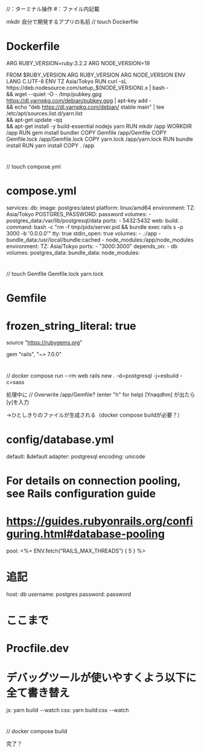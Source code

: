 //：ターミナル操作
#：ファイル内記載

mkdir 自分で開発するアプリの名前
// touch Dockerfile


# Dockerfile
ARG RUBY_VERSION=ruby:3.2.2
ARG NODE_VERSION=19

FROM $RUBY_VERSION
ARG RUBY_VERSION
ARG NODE_VERSION
ENV LANG C.UTF-8
ENV TZ Asia/Tokyo
RUN curl -sL https://deb.nodesource.com/setup_${NODE_VERSION}.x | bash - \
&& wget --quiet -O - /tmp/pubkey.gpg https://dl.yarnpkg.com/debian/pubkey.gpg | apt-key add - \
&& echo "deb https://dl.yarnpkg.com/debian/ stable main" | tee /etc/apt/sources.list.d/yarn.list \
&& apt-get update -qq \
&& apt-get install -y build-essential nodejs yarn
RUN mkdir /app
WORKDIR /app
RUN gem install bundler
COPY Gemfile /app/Gemfile
COPY Gemfile.lock /app/Gemfile.lock
COPY yarn.lock /app/yarn.lock
RUN bundle install
RUN yarn install
COPY . /app
#

// touch compose.yml

# compose.yml
services:
  db:
    image: postgres:latest
    platform: linux/amd64
    environment:
      TZ: Asia/Tokyo
      POSTGRES_PASSWORD: password
    volumes:
      - postgres_data:/var/lib/postgresql/data
    ports:
      - 5432:5432
  web:
    build: .
    command: bash -c "rm -f tmp/pids/server.pid && bundle exec rails s -p 3000 -b '0.0.0.0'"
    tty: true
    stdin_open: true
    volumes:
      - .:/app
      - bundle_data:/usr/local/bundle:cached
      - node_modules:/app/node_modules
    environment:
      TZ: Asia/Tokyo
    ports:
      - "3000:3000"
    depends_on:
      - db
volumes:
  postgres_data:
  bundle_data:
  node_modules:
#

// touch Gemfile Gemfile.lock yarn.lock

# Gemfile
# frozen_string_literal: true

source "https://rubygems.org"

gem "rails", "~> 7.0.0"
#

// docker compose run --rm web rails new . -d=postgresql -j=esbuild -c=sass

処理中に
// Overwrite /app/Gemfile? (enter "h" for help) [Ynaqdhm]
が出たら[y]を入力

→ひとしきりのファイルが生成される（docker compose buildが必要？）

# config/database.yml
default: &default
  adapter: postgresql
  encoding: unicode
  # For details on connection pooling, see Rails configuration guide
  # https://guides.rubyonrails.org/configuring.html#database-pooling
  pool: <%= ENV.fetch("RAILS_MAX_THREADS") { 5 } %>
  # 追記
  host: db
  username: postgres
  password: password
  # ここまで
#

# Procfile.dev
# デバッグツールが使いやすくよう以下に全て書き替え
js: yarn build --watch
css: yarn build:css --watch
#

// docker compose build

完了？